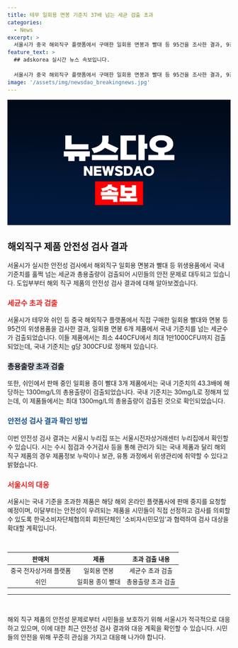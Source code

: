 ```yaml
---
title: 테무 일회용 면봉 기준치 37배 넘는 세균 검출 초과
categories:
  - News
excerpt: >
  서울시가 중국 해외직구 플랫폼에서 구매한 일회용 면봉과 빨대 등 95건을 조사한 결과, 9건에서 국내 기준치를 초과하는 세균이 검출됐다. 면봉에서는 최대 37배의 세균이, 일회용 종이 빨대에서는 최대 43.3배의 총용출량이 확인됐다. 이에 서울시는 해당 제품의 해외 온라인 판매 중지를 요청하고, 안전성 우려 제품의 검사를 시민들이 요청할 수 있도록 하기로 했다. 또한 검사 대상을 확대할 예정이며, 관련 정보는 서울시 누리집이나 전자상거래센터에서 확인 가능하다. (150자)
feature_text: >
  ## adskorea 실시간 뉴스 속보입니다.

  서울시가 중국 해외직구 플랫폼에서 구매한 일회용 면봉과 빨대 등 95건을 조사한 결과, 9건에서 국내 기준치를 초과하는 세균이 검출됐다. 면봉에서는 최대 37배의 세균이, 일회용 종이 빨대에서는 최대 43.3배의 총용출량이 확인됐다. 이에 서울시는 해당 제품의 해외 온라인 판매 중지를 요청하고, 안전성 우려 제품의 검사를 시민들이 요청할 수 있도록 하기로 했다. 또한 검사 대상을 확대할 예정이며, 관련 정보는 서울시 누리집이나 전자상거래센터에서 확인 가능하다. (150자)
image: '/assets/img/newsdao_breakingnews.jpg'
---
```


<p><img src="/assets/img/newsdao_breakingnews.jpg" alt="adskorea 속보" /></p>

<h2 data-ke-size="size26">해외직구 제품 안전성 검사 결과</h2>

<p data-ke-size="size16">서울시가 실시한 안전성 검사에서 해외직구 일회용 면봉과 빨대 등 위생용품에서 국내 기준치를 훌쩍 넘는 세균과 총용출량이 검출되어 시민들의 안전 문제로 대두되고 있습니다. 도입부부터 해외 직구 제품의 안전성 검사 결과에 대해 알아보겠습니다.</p>

<h3><b><span style="color: #ee2323;">세균수 초과 검출</span></b></h3>

<p data-ke-size="size16">서울시가 테무와 쉬인 등 중국 해외직구 플랫폼에서 직접 구매한 일회용 빨대와 면봉 등 95건의 위생용품을 검사한 결과, 일회용 면봉 6개 제품에서 국내 기준치를 넘는 세균수가 검출되었습니다. 이들 제품에서는 최소 440CFU에서 최대 1만1000CFU까지 검출되었는데, 국내 기준치는 g당 300CFU로 정해져 있습니다.</p>

<h3><b><span style="background-color: #21538527;">총용출량 초과 검출</span></b></h3>

<p data-ke-size="size16">또한, 쉬인에서 판매 중인 일회용 종이 빨대 3개 제품에서는 국내 기준치의 43.3배에 해당하는 1300mg/L의 총용출량이 검출되었습니다. 국내 기준치는 30mg/L로 정해져 있는데, 이 제품들에서는 최대 1300mg/L의 총용출량이 검출된 것으로 확인되었습니다.</p>

<h3><b><span style="color: #1a5490;">안전성 검사 결과 확인 방법</span></b></h3>

<p data-ke-size="size16">이번 안전성 검사 결과는 서울시 누리집 또는 서울시전자상거래센터 누리집에서 확인할 수 있습니다. 시는 수시 점검과 수거검사 등을 통해 관리가 되는 국내 제품과 달리 해외 직구 제품의 경우 제품정보 누락이나 보관, 유통 과정에서 위생관리에 취약할 수 있다고 밝혔습니다.</p>

<h3><b><span style="color: #ee2323;">서울시의 대응</span></b></h3>

<p data-ke-size="size16">서울시는 국내 기준을 초과한 제품은 해당 해외 온라인 플랫폼사에 판매 중지를 요청할 예정이며, 이달부터는 안전성이 우려되는 제품을 시민들이 직접 선정하고 검사를 의뢰할 수 있도록 한국소비자단체협의회 회원단체인 '소비자시민모임'과 협력하여 검사 대상을 확대할 계획입니다.</p>

<p data-ke-size="size16">&nbsp;</p>

<table>
    <thead>
        <tr>
            <th style="text-align: center;">판매처</th>
            <th style="text-align: center;">제품</th>
            <th style="text-align: center;">초과 검출 내용</th>
        </tr>
    </thead>
    <tbody>
        <tr>
            <td style="text-align: center;">중국 전자상거래 플랫폼</td>
            <td style="text-align: center;">일회용 면봉</td>
            <td style="text-align: center;">세균수 초과 검출</td>
        </tr>
        <tr>
            <td style="text-align: center;">쉬인</td>
            <td style="text-align: center;">일회용 종이 빨대</td>
            <td style="text-align: center;">총용출량 초과 검출</td>
        </tr>
    </tbody>
</table>

<hr>

<p data-ke-size="size16">&nbsp;</p>

<p data-ke-size="size16">해외 직구 제품의 안전성 문제로부터 시민들을 보호하기 위해 서울시가 적극적으로 대응하고 있으며, 이에 대한 최근 안전성 검사 결과와 대응 계획을 확인할 수 있습니다. 시민들의 안전을 위해 꾸준히 관심을 가지고 대응해 나가야 합니다.</p>

